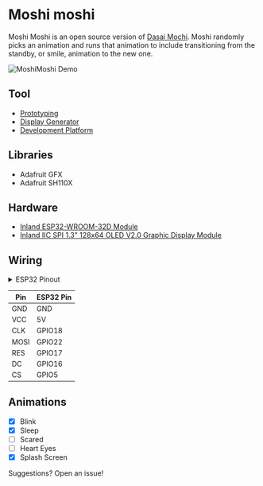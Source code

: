 # Moshi moshi

Moshi Moshi is an open source version of [Dasai Mochi](https://dasai.com.au/products/mochi). Moshi randomly picks an
animation and runs that animation to include transitioning from the standby, or smile, animation to the new one.

![MoshiMoshi Demo](./assets/demo.gif)

## Tool

- [Prototyping](https://wokwi.com/)
- [Display Generator](https://rickkas7.github.io/DisplayGenerator/)
- [Development Platform](https://platformio.org/)

## Libraries

- Adafruit GFX
- Adafruit SH110X

## Hardware

- [Inland ESP32-WROOM-32D Module](https://www.microcenter.com/product/613822/inland-esp32-wroom-32d-module)
- [Inland IIC SPI 1.3" 128x64 OLED V2.0 Graphic Display Module](https://www.microcenter.com/product/643965/inland-iic-spi-13-128x64-oled-v20-graphic-display-module-for-arduino-uno-r3)

## Wiring

<details>
<summary>ESP32 Pinout</summary>
<img src="./assets/esp32_pinout.jpg" width=35% height=35%>
</details>

| Pin  | ESP32 Pin |
|------|-----------|
| GND  | GND       |
| VCC  | 5V        |
| CLK  | GPIO18    |
| MOSI | GPIO22    |
| RES  | GPIO17    |
| DC   | GPIO16    |
| CS   | GPIO5     |

## Animations

- [x] Blink
- [x] Sleep
- [ ] Scared
- [ ] Heart Eyes
- [x] Splash Screen

Suggestions? Open an issue!
